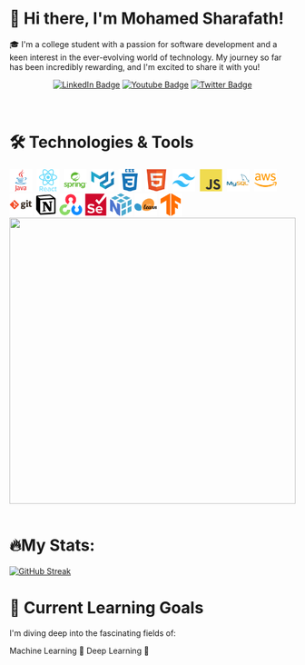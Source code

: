 # 👋 Hi there, I'm Mohamed Sharafath!
🎓 I'm a college student with a passion for software development and a keen interest in the ever-evolving world of technology. My journey so far has been incredibly rewarding, and I'm excited to share it with you!
<div id="badges" align="center">
  <a href="https://www.linkedin.com/in/mohamed-sharafath-a35377253/"><img src="https://img.shields.io/badge/LinkedIn-blue?style=for-the-badge&logo=linkedin&logoColor=white" alt="LinkedIn Badge"/></a>
  <a href="https://auth.geeksforgeeks.org/user/sharafath0sms/practice"><img src="https://img.shields.io/badge/GeeksforGeeks-green?style=for-the-badge&logo=geeksforgeeks&logoColor=white" alt="Youtube Badge"/></a>
  <a href="https://leetcode.com/u/sharafath0sms/"><img src="https://img.shields.io/badge/Leetcode-orange?style=for-the-badge&logo=leetcode&logoColor=white" alt="Twitter Badge"/></a>
</div>
<div align="center"><img src="https://komarev.com/ghpvc/?username=mohamedsharafath&style=flat-square&color=blue" alt="" align="center"/></div>
<br>

# 🛠️ Technologies & Tools
<div>
  <img src="https://github.com/devicons/devicon/blob/master/icons/java/java-original-wordmark.svg" title="Java" alt="Java" width="40" height="40"/>&nbsp;
  <img src="https://github.com/devicons/devicon/blob/master/icons/react/react-original-wordmark.svg" title="React" alt="React" width="40" height="40"/>&nbsp;
  <img src="https://github.com/devicons/devicon/blob/master/icons/spring/spring-original-wordmark.svg" title="Spring" alt="Spring" width="40" height="40"/>&nbsp;
  <img src="https://github.com/devicons/devicon/blob/master/icons/materialui/materialui-original.svg" title="Material UI" alt="Material UI" width="40" height="40"/>&nbsp;
  <img src="https://github.com/devicons/devicon/blob/master/icons/css3/css3-plain-wordmark.svg"  title="CSS3" alt="CSS" width="40" height="40"/>&nbsp;
  <img src="https://github.com/devicons/devicon/blob/master/icons/html5/html5-original.svg" title="HTML5" alt="HTML" width="40" height="40"/>&nbsp;
  <img src="https://github.com/devicons/devicon/blob/master/icons/tailwindcss/tailwindcss-original.svg" title="Tailwind CSS" alt="Tailwind CSS" width="40" height="40"/>&nbsp;
  <img src="https://github.com/devicons/devicon/blob/master/icons/javascript/javascript-original.svg" title="JavaScript" alt="JavaScript" width="40" height="40"/>&nbsp;
  <img src="https://github.com/devicons/devicon/blob/master/icons/mysql/mysql-original-wordmark.svg" title="MySQL"  alt="MySQL" width="40" height="40"/>&nbsp;
  <img src="https://github.com/devicons/devicon/blob/master/icons/amazonwebservices/amazonwebservices-plain-wordmark.svg" title="AWS" alt="AWS" width="40" height="40"/>&nbsp;
  <img src="https://github.com/devicons/devicon/blob/master/icons/git/git-original-wordmark.svg" title="Git" **alt="Git" width="40" height="40"/>
  <img src="https://github.com/devicons/devicon/blob/master/icons/notion/notion-original.svg" title="Notion" **alt="Notion" width="40" height="40"/>
  <img src="https://github.com/devicons/devicon/blob/master/icons/opencv/opencv-original.svg" title="OpenCV" **alt="OpenCV" width="40" height="40"/>
  <img src="https://github.com/devicons/devicon/blob/master/icons/selenium/selenium-original.svg" title="Selenium" **alt="Selenium" width="40" height="40"/>
  <img src="https://github.com/devicons/devicon/blob/master/icons/numpy/numpy-original.svg" title="Numpy" **alt="Numpy" width="40" height="40"/>
  <img src="https://github.com/devicons/devicon/blob/master/icons/scikitlearn/scikitlearn-original.svg" title="Scikit-learn" **alt="Scikit-learn" width="40" height="40"/>
  <img src="https://github.com/devicons/devicon/blob/master/icons/tensorflow/tensorflow-original.svg" title="Tensorflow" **alt="Tensorflow" width="40" height="40"/>
</div>
<div style="width:100%;height:0;padding-bottom:100%;position:relative;"><img src="https://giphy.com/embed/dxn6fRlTIShoeBr69N" width="100%" height="100%" style="position:absolute" frameBorder="0" class="giphy-embed" allowFullScreen></img></div>
<br>

# 🔥My Stats:
[![GitHub Streak](http://github-readme-streak-stats.herokuapp.com?user=mohamedsharafath&theme=dark&background=000000)](https://git.io/streak-stats)
<br>

# 🚀 Current Learning Goals
I'm diving deep into the fascinating fields of:

Machine Learning 🤖
Deep Learning 🧠

<!--
**mohamedsharafath/mohamedsharafath** is a ✨ _special_ ✨ repository because its `README.md` (this file) appears on your GitHub profile.

Here are some ideas to get you started:

- 🔭 I’m currently working on ...
- 🌱 I’m currently learning ...
- 👯 I’m looking to collaborate on ...
- 🤔 I’m looking for help with ...
- 💬 Ask me about ...
- 📫 How to reach me: ...
- 😄 Pronouns: ...
- ⚡ Fun fact: ...
-->
